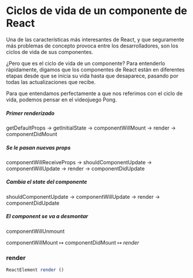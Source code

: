 # Ciclos de vida de un componente de React

Una de las características más interesantes de React, y que seguramente más problemas de concepto provoca entre los desarrolladores, son los ciclos de vida de sus componentes.

¿Pero que es el ciclo de vida de un componente? Para entenderlo rápidamente, digamos que los componentes de React están en diferentes etapas desde que se inicia su vida hasta que desaparece, pasando por todas las actualizaciones que recibe.

Para que entendamos perfectamente a que nos referimos con el ciclo de vida, podemos pensar en el videojuego Pong.

##### Primer renderizado  
getDefaultProps -> getInitialState -> componentWillMount -> render -> componentDidMount

##### Se le pasan nuevas _props_
componentWillReceiveProps -> shouldComponentUpdate -> componentWillUpdate -> render -> componentDidUpdate

##### Cambia el _state_ del componente  
shouldComponentUpdate -> componentWillUpdate -> render -> componentDidUpdate

##### El component se va a desmontar
componentWillUnmount



componentWillMount ↦ componentDidMount ↦ *render*


### render




```js
ReactElement render ()
```
